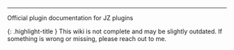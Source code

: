 ---


Official plugin documentation for JZ plugins

{: .highlight-title }
This wiki is not complete and may be slightly outdated. If something is wrong or missing, please reach out to me.